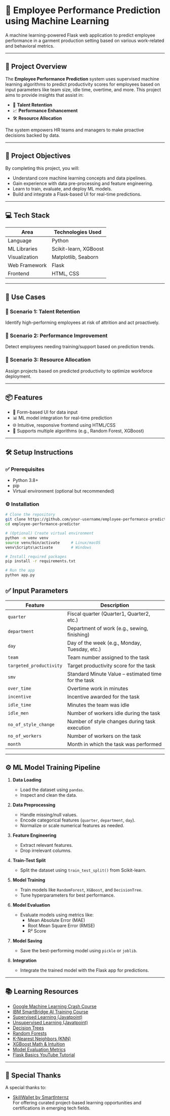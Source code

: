 # 🧠 Employee Performance Prediction using Machine Learning

A machine learning-powered Flask web application to predict employee performance in a garment production setting based on various work-related and behavioral metrics.

---

## 📌 Project Overview

The **Employee Performance Prediction** system uses supervised machine learning algorithms to predict productivity scores for employees based on input parameters like team size, idle time, overtime, and more. This project aims to provide insights that assist in:

- 🎯 **Talent Retention**
- 📈 **Performance Enhancement**
- 🛠️ **Resource Allocation**

The system empowers HR teams and managers to make proactive decisions backed by data.

---

## 🚀 Project Objectives

By completing this project, you will:

- Understand core machine learning concepts and data pipelines.
- Gain experience with data pre-processing and feature engineering.
- Learn to train, evaluate, and deploy ML models.
- Build and integrate a Flask-based UI for real-time predictions.

---

## 💻 Tech Stack

| Area         | Technologies Used                              |
|--------------|------------------------------------------------|
| Language     | Python                                         |
| ML Libraries | Scikit-learn, XGBoost                          |
| Visualization| Matplotlib, Seaborn                           |
| Web Framework| Flask                                          |
| Frontend     | HTML, CSS                                      |

---

## 🧠 Use Cases

### 📌 Scenario 1: Talent Retention
Identify high-performing employees at risk of attrition and act proactively.

### 📌 Scenario 2: Performance Improvement
Detect employees needing training/support based on prediction trends.

### 📌 Scenario 3: Resource Allocation
Assign projects based on predicted productivity to optimize workforce deployment.

---

## 📦 Features

- 📝 Form-based UI for data input
- 📊 ML model integration for real-time prediction
- 🌐 Intuitive, responsive frontend using HTML/CSS
- 🧠 Supports multiple algorithms (e.g., Random Forest, XGBoost)

---

## 🛠️ Setup Instructions

### ✅ Prerequisites

- Python 3.8+
- pip
- Virtual environment (optional but recommended)

### ⚙️ Installation

```bash
# Clone the repository
git clone https://github.com/your-username/employee-performance-predictor.git
cd employee-performance-predictor

# (Optional) Create virtual environment
python -m venv venv
source venv/bin/activate     # Linux/macOS
venv\Scripts\activate        # Windows

# Install required packages
pip install -r requirements.txt

# Run the app
python app.py
```

## ✅ Input Parameters

| Feature                | Description                                              |
|------------------------|----------------------------------------------------------|
| `quarter`              | Fiscal quarter (Quarter1, Quarter2, etc.)               |
| `department`           | Department of work (e.g., sewing, finishing)            |
| `day`                  | Day of the week (e.g., Monday, Tuesday, etc.)           |
| `team`                 | Team number assigned to the task                        |
| `targeted_productivity`| Target productivity score for the task                  |
| `smv`                  | Standard Minute Value – estimated time for the task     |
| `over_time`            | Overtime work in minutes                                |
| `incentive`            | Incentive awarded for the task                          |
| `idle_time`            | Minutes the team was idle                               |
| `idle_men`             | Number of workers idle during the task                  |
| `no_of_style_change`   | Number of style changes during task execution           |
| `no_of_workers`        | Number of workers on the task                           |
| `month`                | Month in which the task was performed                   |

---

## ⚙️ ML Model Training Pipeline

1. **Data Loading**
   - Load the dataset using `pandas`.
   - Inspect and clean the data.

2. **Data Preprocessing**
   - Handle missing/null values.
   - Encode categorical features (`quarter`, `department`, `day`).
   - Normalize or scale numerical features as needed.

3. **Feature Engineering**
   - Extract relevant features.
   - Drop irrelevant columns.

4. **Train-Test Split**
   - Split the dataset using `train_test_split()` from Scikit-learn.

5. **Model Training**
   - Train models like `RandomForest`, `XGBoost`, and `DecisionTree`.
   - Tune hyperparameters for best performance.

6. **Model Evaluation**
   - Evaluate models using metrics like:
     - Mean Absolute Error (MAE)
     - Root Mean Square Error (RMSE)
     - R² Score

7. **Model Saving**
   - Save the best-performing model using `pickle` or `joblib`.

8. **Integration**
   - Integrate the trained model with the Flask app for predictions.

---

## 📚 Learning Resources

- [Google Machine Learning Crash Course](https://developers.google.com/machine-learning/crash-course)
- [IBM SmartBridge AI Training Course](https://skills.yourlearning.ibm.com/activity/PLAN-E624C2604060?ngo-id=0302&utm_campaign=aca-smartbridge-T250K-APSCHE-event#1)
- [Supervised Learning (Javatpoint)](https://www.javatpoint.com/supervised-machine-learning)
- [Unsupervised Learning (Javatpoint)](https://www.javatpoint.com/unsupervised-machine-learning)
- [Decision Trees](https://www.javatpoint.com/machine-learning-decision-tree-classification-algorithm)
- [Random Forests](https://www.javatpoint.com/machine-learning-random-forest-algorithm)
- [K-Nearest Neighbors (KNN)](https://www.javatpoint.com/k-nearest-neighbor-algorithm-for-machine-learning)
- [XGBoost Math & Intuition](https://www.analyticsvidhya.com/blog/2018/09/an-end-to-end-guide-to-understand-the-math-behind-xgboost/)
- [Model Evaluation Metrics](https://www.analyticsvidhya.com/blog/2019/08/11-important-model-evaluation-error-metrics/)
- [Flask Basics YouTube Tutorial](https://www.youtube.com/watch?v=lj4I_CvBnt0)

---

## 🙏 Special Thanks

A special thanks to:

- [SkillWallet by SmartInternz](https://skillwallet.smartinternz.com/)  
  For offering curated project-based learning opportunities and certifications in emerging tech fields.



